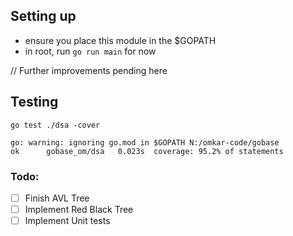 ## Setting up

- ensure you place this module in the $GOPATH
- in root, run `go run main` for now

// Further improvements pending here

## Testing

```
go test ./dsa -cover

go: warning: ignoring go.mod in $GOPATH N:/omkar-code/gobase
ok      gobase_om/dsa   0.023s  coverage: 95.2% of statements

```

### Todo:

- [ ] Finish AVL Tree
- [ ] Implement Red Black Tree
- [ ] Implement Unit tests